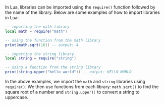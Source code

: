 In Lua, libraries can be imported using the `require()` function followed by the name of the library. Below are some examples of how to import libraries in Lua:

```lua
-- importing the math library
local math = require("math")

-- using the function from the math library
print(math.sqrt(16)) -- output: 4

-- importing the string library
local string = require("string")

-- using a function from the string library
print(string.upper("hello world")) -- output: HELLO WORLD
```

In the above examples, we import the `math` and `string` libraries using `require()`. We then use functions from each library: `math.sqrt()` to find the square root of a number and `string.upper()` to convert a string to uppercase.